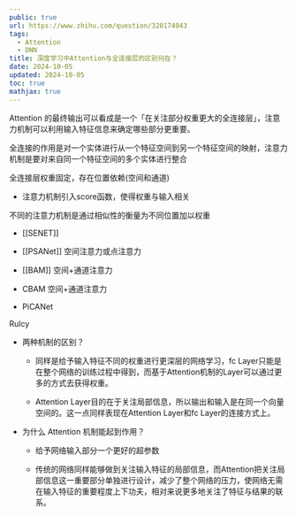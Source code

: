```yaml
---
public: true
url: https://www.zhihu.com/question/320174043
tags:
  - Attention
  - DNN
title: 深度学习中Attention与全连接层的区别何在？
date: 2024-10-05
updated: 2024-10-05
toc: true
mathjax: true
---
```


Attention 的最终输出可以看成是一个「在关注部分权重更大的全连接层」，注意力机制可以利用输入特征信息来确定哪些部分更重要。

全连接的作用是对一个实体进行从一个特征空间到另一个特征空间的映射，注意力机制是要对来自同一个特征空间的多个实体进行整合

全连接层权重固定，存在位置依赖(空间和通道)

  + 注意力机制引入score函数，使得权重与输入相关

不同的注意力机制是通过相似性的衡量为不同位置加以权重

  + [[SENET]]

  + [[PSANet]] 空间注意力或点注意力

  + [[BAM]] 空间+通道注意力

  + CBAM 空间+通道注意力

  + PiCANet

Rulcy

  + 两种机制的区别？

    + 同样是给予输入特征不同的权重进行更深层的网络学习，fc Layer只能是在整个网络的训练过程中得到，而基于Attention机制的Layer可以通过更多的方式去获得权重。

    + Attention Layer目的在于关注局部信息，所以输出和输入是在同一个向量空间的。这一点同样表现在Attention Layer和fc Layer的连接方式上。

  + 为什么 Attention 机制能起到作用？

    + 给予网络输入部分一个更好的超参数

    + 传统的网络同样能够做到关注输入特征的局部信息，而Attention把关注局部信息这一重要部分单独进行设计，减少了整个网络的压力，使网络无需在输入特征的重要程度上下功夫，相对来说更多地关注了特征与结果的联系。
